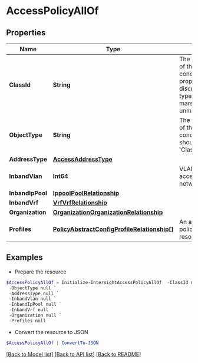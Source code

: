 # AccessPolicyAllOf
## Properties

Name | Type | Description | Notes
------------ | ------------- | ------------- | -------------
**ClassId** | **String** | The fully-qualified name of the instantiated, concrete type. This property is used as a discriminator to identify the type of the payload when marshaling and unmarshaling data. | [default to "access.Policy"]
**ObjectType** | **String** | The fully-qualified name of the instantiated, concrete type. The value should be the same as the &#39;ClassId&#39; property. | [default to "access.Policy"]
**AddressType** | [**AccessAddressType**](AccessAddressType.md) |  | [optional] 
**InbandVlan** | **Int64** | VLAN to be used for server access over Inband network. | [optional] 
**InbandIpPool** | [**IppoolPoolRelationship**](IppoolPoolRelationship.md) |  | [optional] 
**InbandVrf** | [**VrfVrfRelationship**](VrfVrfRelationship.md) |  | [optional] 
**Organization** | [**OrganizationOrganizationRelationship**](OrganizationOrganizationRelationship.md) |  | [optional] 
**Profiles** | [**PolicyAbstractConfigProfileRelationship[]**](PolicyAbstractConfigProfileRelationship.md) | An array of relationships to policyAbstractConfigProfile resources. | [optional] 

## Examples

- Prepare the resource
```powershell
$AccessPolicyAllOf = Initialize-IntersightAccessPolicyAllOf  -ClassId null `
 -ObjectType null `
 -AddressType null `
 -InbandVlan null `
 -InbandIpPool null `
 -InbandVrf null `
 -Organization null `
 -Profiles null
```

- Convert the resource to JSON
```powershell
$AccessPolicyAllOf | ConvertTo-JSON
```

[[Back to Model list]](../README.md#documentation-for-models) [[Back to API list]](../README.md#documentation-for-api-endpoints) [[Back to README]](../README.md)

